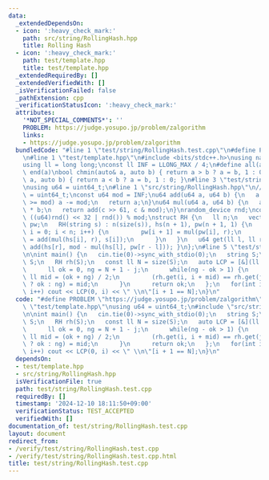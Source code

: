 ```yaml
---
data:
  _extendedDependsOn:
  - icon: ':heavy_check_mark:'
    path: src/string/RollingHash.hpp
    title: Rolling Hash
  - icon: ':heavy_check_mark:'
    path: test/template.hpp
    title: test/template.hpp
  _extendedRequiredBy: []
  _extendedVerifiedWith: []
  _isVerificationFailed: false
  _pathExtension: cpp
  _verificationStatusIcon: ':heavy_check_mark:'
  attributes:
    '*NOT_SPECIAL_COMMENTS*': ''
    PROBLEM: https://judge.yosupo.jp/problem/zalgorithm
    links:
    - https://judge.yosupo.jp/problem/zalgorithm
  bundledCode: "#line 1 \"test/string/RollingHash.test.cpp\"\n#define PROBLEM \"https://judge.yosupo.jp/problem/zalgorithm\"\
    \n#line 1 \"test/template.hpp\"\n#include <bits/stdc++.h>\nusing namespace std;\n\
    using ll = long long;\nconst ll INF = LLONG_MAX / 4;\n#define all(a) begin(a),\
    \ end(a)\nbool chmin(auto& a, auto b) { return a > b ? a = b, 1 : 0; }\nbool chmax(auto&\
    \ a, auto b) { return a < b ? a = b, 1 : 0; }\n#line 3 \"test/string/RollingHash.test.cpp\"\
    \nusing u64 = uint64_t;\n#line 1 \"src/string/RollingHash.hpp\"\n// using u64\
    \ = uint64_t;\nconst u64 mod = INF;\nu64 add(u64 a, u64 b) {\n   a += b;\n   if(a\
    \ >= mod) a -= mod;\n   return a;\n}\nu64 mul(u64 a, u64 b) {\n   auto c = (__uint128_t)a\
    \ * b;\n   return add(c >> 61, c & mod);\n}\nrandom_device rnd;\nconst u64 r =\
    \ ((u64)rnd() << 32 | rnd()) % mod;\nstruct RH {\n   ll n;\n   vector<u64> hs,\
    \ pw;\n   RH(string s) : n(size(s)), hs(n + 1), pw(n + 1, 1) {\n      for(int\
    \ i = 0; i < n; i++) {\n         pw[i + 1] = mul(pw[i], r);\n         hs[i + 1]\
    \ = add(mul(hs[i], r), s[i]);\n      }\n   }\n   u64 get(ll l, ll r) const { return\
    \ add(hs[r], mod - mul(hs[l], pw[r - l])); }\n};\n#line 5 \"test/string/RollingHash.test.cpp\"\
    \n\nint main() {\n   cin.tie(0)->sync_with_stdio(0);\n   string S;\n   cin >>\
    \ S;\n   RH rh(S);\n   const ll N = size(S);\n   auto LCP = [&](ll i, ll j) {\n\
    \      ll ok = 0, ng = N + 1 - j;\n      while(ng - ok > 1) {\n         const\
    \ ll mid = (ok + ng) / 2;\n         (rh.get(i, i + mid) == rh.get(j, j + mid)\
    \ ? ok : ng) = mid;\n      }\n      return ok;\n   };\n   for(int i = 0; i < N;\
    \ i++) cout << LCP(0, i) << \" \\n\"[i + 1 == N];\n}\n"
  code: "#define PROBLEM \"https://judge.yosupo.jp/problem/zalgorithm\"\n#include\
    \ \"test/template.hpp\"\nusing u64 = uint64_t;\n#include \"src/string/RollingHash.hpp\"\
    \n\nint main() {\n   cin.tie(0)->sync_with_stdio(0);\n   string S;\n   cin >>\
    \ S;\n   RH rh(S);\n   const ll N = size(S);\n   auto LCP = [&](ll i, ll j) {\n\
    \      ll ok = 0, ng = N + 1 - j;\n      while(ng - ok > 1) {\n         const\
    \ ll mid = (ok + ng) / 2;\n         (rh.get(i, i + mid) == rh.get(j, j + mid)\
    \ ? ok : ng) = mid;\n      }\n      return ok;\n   };\n   for(int i = 0; i < N;\
    \ i++) cout << LCP(0, i) << \" \\n\"[i + 1 == N];\n}\n"
  dependsOn:
  - test/template.hpp
  - src/string/RollingHash.hpp
  isVerificationFile: true
  path: test/string/RollingHash.test.cpp
  requiredBy: []
  timestamp: '2024-12-10 18:11:50+09:00'
  verificationStatus: TEST_ACCEPTED
  verifiedWith: []
documentation_of: test/string/RollingHash.test.cpp
layout: document
redirect_from:
- /verify/test/string/RollingHash.test.cpp
- /verify/test/string/RollingHash.test.cpp.html
title: test/string/RollingHash.test.cpp
---
```

